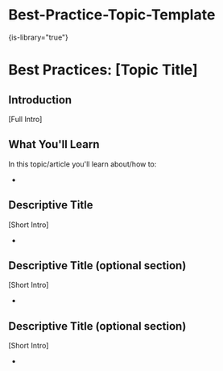 # Best-Practice-Topic-Template

{is-library="true"}

<snippet id="Best-Practice-Topic-Template_snippet">



# Best Practices: [Topic Title]

## Introduction

[Full Intro]

## What You'll Learn

In this topic/article you'll learn about/how to:

* 

## Descriptive Title

[Short Intro]

* 
  
## Descriptive Title (optional section)

[Short Intro]

*  

## Descriptive Title (optional section)

[Short Intro]

*  

 


</snippet>